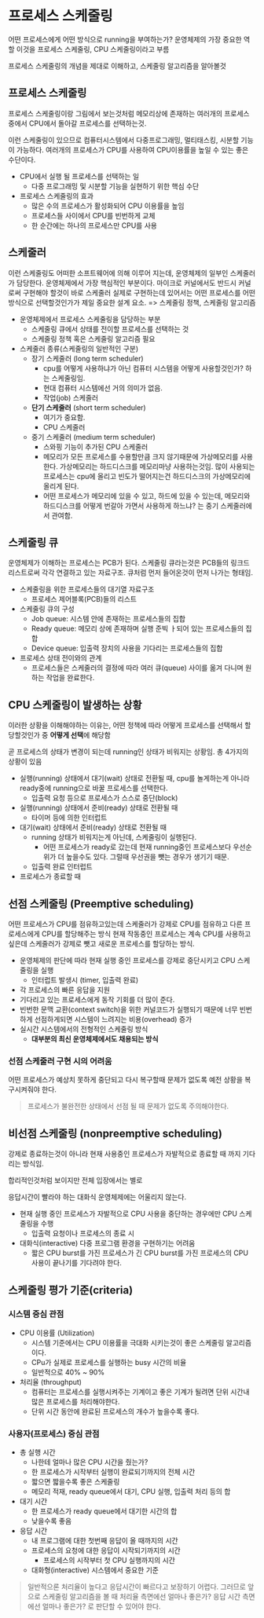 # 프로세스 스케줄링

어떤 프로세스에게 어떤 방식으로 running을 부여하는가? 운영체제의 가장 중요한 역할
이것을 프로세스 스케줄링, CPU 스케줄링이라고 부름

프로세스 스케줄링의 개념을 제대로 이해하고, 스케줄링 알고리즘을 알아볼것

## 프로세스 스케줄링

프로세스 스케줄링이랑 그림에서 보는것처럼 메모리상에 존재하는 여러개의 프로세스중에서 CPU에서 돌아갈 프로세스를 선택하는것.

이런 스케줄링이 있으므로 컴퓨터시스템에서 다중프로그래밍, 멀티태스킹, 시분할 기능이 가능하다.
여러개의 프로세스가 CPU를 사용하여 CPU이용률을 높일 수 있는 좋은 수단이다.


* CPU에서 실행 될 프로세스를 선택하는 일
  * 다중 프로그래밍 및 시분할 기능을 실현하기 위한 핵심 수단
* 프로세스 스케줄링의 효과
  * 많은 수의 프로세스가 활성화되어 CPU 이용률을 높임
  * 프로세스들 사이에서 CPU를 빈번하게 교체
  * 한 순간에는 하나의 프로세스만 CPU를 사용


## 스케줄러
이런 스케줄링도 어떠한 소프트웨어에 의해 이루어 지는데, 운영체제의 일부인 스케줄러가 담당한다.
운영체제에서 가장 핵심적인 부분이다. 마이크로 커널에서도 반드시 커널로써 구현해야 할것이 바로 스케줄러
실제로 구현하는데 있어서는 어떤 프로세스를 어떤 방식으로 선택할것인가가 제일 중요한 설계 요소. => 스케줄링 정책, 스케줄링 알고리즘

* 운영체제에서 프로세스 스케줄링을 담당하는 부분
  * 스케줄링 큐에서 상태를 전이할 프로세스를 선택하는 것
  * 스케줄링 정책 혹은 스케줄링 알고리즘 필요
* 스케줄러 종류(스케줄링의 일반적인 구분)
  * 장기 스케줄러 (long term scheduler)
    * cpu를 어떻게 사용하냐가 아닌 컴퓨터 시스템을 어떻게 사용할것인가? 하는 스케줄링임.
    * 현대 컴퓨터 시스템에선 거의 의미가 없음.
    * 작업(job) 스케줄러
  * **단기 스케줄러** (short term scheduler)
    * 여기가 중요함.
    * CPU 스케줄러
  * 중기 스케줄러 (medium term scheduler)
    * 스와핑 기능이 추가된 CPU 스케줄러
    * 메모리가 모든 프로세스를 수용할만큼 크지 않기때문에 가상메모리를 사용한다. 가상메모리는 하드디스크를 메모리마냥 사용하는것임. 많이 사용되는 프로세스는 cpu에 올리고 빈도가 떨어지는건 하드디스크의 가상메모리에 올리게 된다. 
    * 어떤 프로세스가 메모리에 있을 수 있고, 하드에 있을 수 있는데, 메모리와 하드디스크를 어떻게 번갈아 가면서 사용하게 하느냐? 는 중기 스케줄러에서 관여함.

## 스케줄링 큐
운영체제가 이해하는 프로세스는 PCB가 된다. 스케줄링 큐라는것은 PCB들의 링크드리스트로써 각각 연결하고 있는 자료구조. 큐처럼 먼저 들어온것이 먼저 나가는 형태임.

* 스케줄링을 위한 프로세스들의 대기열 자료구조
  * 프로세스 제어블록(PCB)들의 리스트
* 스케줄링 큐의 구성
  * Job queue: 시스템 안에 존재하는 프로세스들의 집합
  * Ready queue: 메모리 상에 존재하며 실행 준빅 ㅏ되어 있는 프로세스들의 집합
  * Device queue: 입출력 장치의 사용을 기다리는 프로세스들의 집합
* 프로세스 상태 전이와의 관계
  * 프로세스들은 스케줄러의 결정에 따라 여러 큐(queue) 사이를 옮겨 다니며 원하는 작업을 완료한다.
  
## CPU 스케줄링이 발생하는 상황
이러한 상황을 이해해야하는 이유는, 어떤 정책에 따라 어떻게 프로세스를 선택해서 할당할것인가 중 **어떻게 선택**에 해당함

곧 프로세스의 상태가 변경이 되는데 running인 상태가 비워지는 상황임.
총 4가지의 상황이 있음
* 실행(running) 상태에서 대기(wait) 상태로 전환될 때, cpu를 놀게하는게 아니라 ready중에 running으로 바꿀 프로세스를 선택한다.
  * 입출력 요청 등으로 프로세스가 스스로 중단(block)
* 실행(running) 상태에서 준비(ready) 상태로 전환될 때
  * 타이머 등에 의한 인터럽트
* 대기(wait) 상태에서 준비(ready) 상태로 전환될 때
  * running 상태가 비워지는게 아닌데, 스케줄링이 실행된다.
    * 어떤 프로세스가 ready로 갔는데 현재 running중인 프로세스보다 우선순위가 더 높을수도 있다. 그럴때 우선권을 뺏는 경우가 생기기 때문.
  * 입출력 완료 인터럽트
* 프로세스가 종료할 때

## 선점 스케줄링 (Preemptive scheduling)
어떤 프로세스가 CPU를 점유하고있는데 스케줄러가 강제로 CPU를 점유하고 다른 프로세스에게 CPU를 할당해주는 방식
현재 작동중인 프로세스는 계속 CPU를 사용하고싶은데 스케줄러가 강제로 뺏고 새로운 프로세스를 할당하는 방식.

* 운영체제의 판단에 따라 현재 실행 중인 프로세스를 강제로 중단시키고 CPU 스케줄링을 실행
  * 인터럽트 발생시 (timer, 입출력 완료)
* 각 프로세스의 빠른 응답을 지원
* 기다리고 있는 프로세스에게 동작 기회를 더 많이 준다.
* 빈번한 문맥 교환(context switch)을 위한 커널코드가 실행되기 때문에 너무 빈번하게 선점하게되면 시스템이 느려지는 비용(overhead) 증가
* 실시간 시스템에서의 전형적인 스케줄링 방식
  * **대부분의 최신 운영체제에서도 채용되는 방식**

### 선점 스케줄러 구현 시의 어려움
어떤 프로세스가 예상치 못하게 중단되고 다시 복구할때 문제가 없도록 예전 상황을 복구시켜줘야 한다.
> 프로세스가 불완전한 상태에서 선점 될 때 문제가 없도록 주의해야한다.

## 비선점 스케줄링 (nonpreemptive scheduling)
강제로 종료하는것이 아니라 현재 사용중인 프로세스가 자발적으로 종료할 때 까지 기다리는 방식임.

합리적인것처럼 보이지만 전체 입장에서는 별로

응답시간이 빨라야 하는 대화식 운영체제에는 어울리지 않는다.
* 현재 실행 중인 프로세스가 자발적으로 CPU 사용을 중단하는 경우에만 CPU 스케줄링을 수행
  * 입출력 요청이나 프로세스의 종료 시
* 대화식(interactive) 다중 프로그램 환경을 구현하기는 어려움
  * 짧은 CPU burst를 가진 프로세스가 긴 CPU burst를 가진 프로세스의 CPU 사용이 끝나기를 기다려야 한다.

## 스케줄링 평가 기준(criteria)
### 시스템 중심 관점
* CPU 이용률 (Utilization)
  * 시스템 기준에서는 CPU 이용률을 극대화 시키는것이 좋은 스케줄링 알고리즘이다.
  * CPu가 실제로 프로세스를 실행하는 busy 시간의 비율
  * 일반적으로 40% ~ 90%
* 처리율 (throughput)
  * 컴퓨터는 프로세스를 실행시켜주는 기계이고 좋은 기계가 될려면 단위 시간내 많은 프로세스를 처리해야한다.
  * 단위 시간 동안에 완료된 프로세스의 개수가 높을수록 좋다.
### 사용자(프로세스) 중심 관점
* 총 실행 시간
  * 나한테 얼마나 많은 CPU 시간을 줬는가?
  * 한 프로세스가 시작부터 실행이 완료되기까지의 전체 시간
  * 짧으면 짧을수록 좋은 스케줄링
  * 메모리 적재, ready queue에서 대기, CPU 실행, 입출력 처리 등의 합
* 대기 시간
  * 한 프로세스가 ready queue에서 대기한 시간의 합
  * 낮을수록 좋음
* 응답 시간
  * 내 프로그램에 대한 첫번째 응답이 올 때까지의 시간
  * 프로세스의 요청에 대한 응답이 시작되기까지의 시간
    * 프로세스의 시작부터 첫 CPU 실행까지의 시간
  * 대화형(interactive) 시스템에서 중요한 기준
  
> 일반적으론 처리율이 높다고 응답시간이 빠르다고 보장하기 어렵다.
그러므로 앞으로 스케줄링 알고리즘을 볼 때 처리율 측면에선 얼마나 좋은가? 응답 시간 측면에선 얼마나 좋은가? 로 판단할 수 있어야 한다.